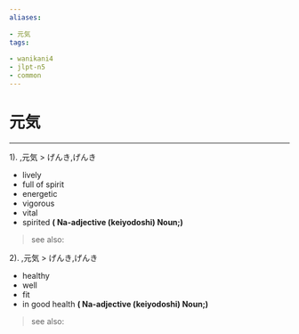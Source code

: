 ```yaml
---
aliases:
    
- 元気
tags:
    
- wanikani4
- jlpt-n5
- common
---
```


# 元気
---
1).
,元気 > げんき,げんき

- lively
- full of spirit
- energetic
- vigorous
- vital
- spirited
**( Na-adjective (keiyodoshi) Noun;)**
> see also: 
            
2).
,元気 > げんき,げんき

- healthy
- well
- fit
- in good health
**( Na-adjective (keiyodoshi) Noun;)**
> see also: 
            